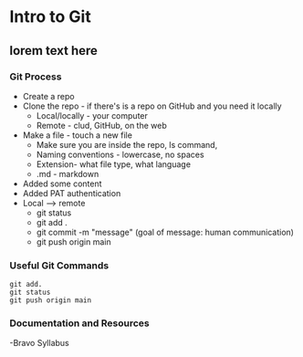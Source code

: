# Intro to Git
## lorem text here

### Git Process
- Create a repo
- Clone the repo - if there's is a repo on GitHub and you need it locally
    - Local/locally - your computer
    - Remote - clud, GitHub, on the web
- Make a file - touch a new file
    - Make sure you are inside the repo, ls command, 
    - Naming conventions - lowercase, no spaces
    - Extension- what file type, what language
    - .md - markdown
- Added some content
- Added PAT authentication
- Local --> remote
    - git status
    - git add .
    - git commit -m "message" (goal of message: human communication)
    - git push origin main 

### Useful Git Commands
```
git add.
git status
git push origin main 
```

### Documentation and Resources 
-Bravo Syllabus